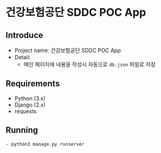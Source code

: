 # 건강보험공단 SDDC POC App

## Introduce

- Project name: 건강보험공단 SDDC POC App
- Detail: 
    - 메인 페이지에 내용을 작성시 자동으로 `db.json` 파일로 저장

## Requirements

- Python (3.x)
- Django (2.x)
- requests


## Running

```
- python3 manage.py runserver
```